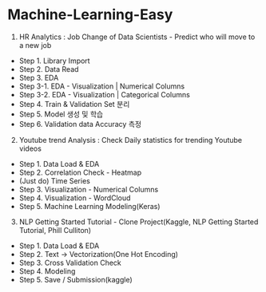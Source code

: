 # Machine-Learning-Easy

1. HR Analytics : Job Change of Data Scientists - Predict who will move to a new job
* Step 1. Library Import
* Step 2. Data Read
* Step 3. EDA
* Step 3-1. EDA - Visualization | Numerical Columns
* Step 3-2. EDA - Visualization | Categorical Columns
* Step 4. Train & Validation Set 분리
* Step 5. Model 생성 및 학습
* Step 6. Validation data Accuracy 측정

2. Youtube trend Analysis : Check Daily statistics for trending Youtube videos
* Step 1. Data Load & EDA
* Step 2. Correlation Check - Heatmap
* (Just do) Time Series
* Step 3. Visualization - Numerical Columns
* Step 4. Visualization - WordCloud
* Step 5. Machine Learning Modeling(Keras)

3. NLP Getting Started Tutorial - Clone Project(Kaggle, NLP Getting Started Tutorial, Phill Culliton)
* Step 1. Data Load & EDA
* Step 2. Text -> Vectorization(One Hot Encoding)
* Step 3. Cross Validation Check
* Step 4. Modeling
* Step 5. Save / Submission(kaggle)
